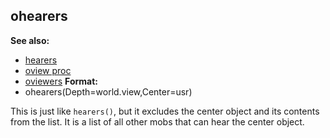 ## ohearers
**See also:**
+   [hearers](/ref/proc/hearers.md) 
+   [oview proc](/ref/proc/oview.md) 
+   [oviewers](/ref/proc/oviewers.md) <!-- -->
**Format:**
+   ohearers(Depth=world.view,Center=usr)


This is just like `hearers()`, but it excludes the center
object and its contents from the list. It is a list of all other mobs
that can hear the center object.